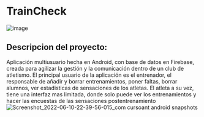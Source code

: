 # TrainCheck
![image](https://user-images.githubusercontent.com/58427823/189905072-de4db750-d7aa-43b4-99a9-196d4e91c709.png)

## Descripcion del proyecto:
Aplicación multiusuario hecha en Android, con base de datos en Firebase, creada para agilizar la gestión y la comunicación dentro de un club de atletismo.
El principal usuario de la aplicación es el entrenador, el responsable de añadir y borrar entrenamientos, poner faltas, borrar alumnos, ver estadisticas de sensaciones de los atletas.
El atleta a su vez, tiene una interfaz mas limitada, donde solo puede ver los entrenamientos y hacer las encuestas de las sensaciones postentrenamiento
![Screenshot_2022-06-10-22-39-56-015_com cursoant android snapshots](https://user-images.githubusercontent.com/58427823/189907779-365d0eac-5163-4329-be38-3ead931be7f3.jpg)
